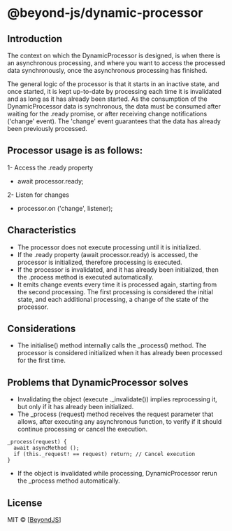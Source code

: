 # @beyond-js/dynamic-processor

## Introduction

The context on which the DynamicProcessor is designed, is when there is an asynchronous processing, and where you want
to access the processed data synchronously, once the asynchronous processing has finished.

The general logic of the processor is that it starts in an inactive state, and once started, it is kept up-to-date by
processing each time it is invalidated and as long as it has already been started. As the consumption of the
DynamicProcessor data is synchronous, the data must be consumed after waiting for the .ready promise, or after receiving
change notifications ('change' event). The 'change' event guarantees that the data has already been previously
processed.

## Processor usage is as follows:

1- Access the .ready property

-   await processor.ready;

2- Listen for changes

-   processor.on ('change', listener);

## Characteristics

-   The processor does not execute processing until it is initialized.
-   If the .ready property (await processor.ready) is accessed, the processor is initialized, therefore processing is
    executed.
-   If the processor is invalidated, and it has already been initialized, then the .process method is executed
    automatically.
-   It emits change events every time it is processed again, starting from the second processing. The first processing
    is considered the initial state, and each additional processing, a change of the state of the processor.

## Considerations

-   The initialise() method internally calls the \_process() method. The processor is considered initialized when it has
    already been processed for the first time.

## Problems that DynamicProcessor solves

-   Invalidating the object (execute .\_invalidate()) implies reprocessing it, but only if it has already been
    initialized.
-   The \_process (request) method receives the request parameter that allows, after executing any asynchronous
    function, to verify if it should continue processing or cancel the execution.

```
_process(request) {
  await asyncMethod ();
  if (this._request! == request) return; // Cancel execution
}
```

-   If the object is invalidated while processing, DynamicProcessor rerun the \_process method automatically.

## License

MIT © [[BeyondJS](https://beyondjs.com)]
